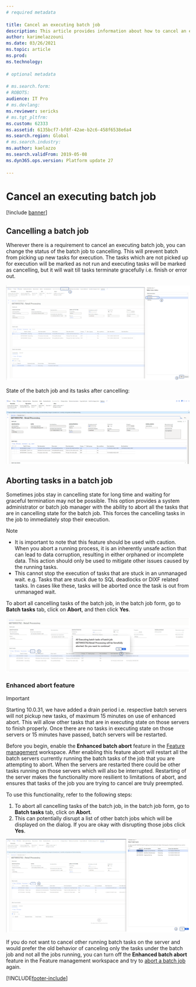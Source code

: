 ```yaml
---
# required metadata

title: Cancel an executing batch job
description: This article provides information about how to cancel an executing batch job.
author: karimelazzouni
ms.date: 03/26/2021
ms.topic: article
ms.prod: 
ms.technology: 

# optional metadata

# ms.search.form: 
# ROBOTS: 
audience: IT Pro
# ms.devlang: 
ms.reviewer: sericks
# ms.tgt_pltfrm: 
ms.custom: 62333
ms.assetid: 6135bcf7-bf8f-42ae-b2c6-458f6538e6a4
ms.search.region: Global
# ms.search.industry: 
ms.author: kaelazzo
ms.search.validFrom: 2019-05-08
ms.dyn365.ops.version: Platform update 27

---
```


# <a id="legacy-abort"></a>Cancel an executing batch job

[!include [banner](../includes/banner.md)]

## Cancelling a batch job

Wherever there is a requirement to cancel an executing batch job, you can change the status of the batch job to cancelling.
This will prevent batch from picking up new tasks for execution. The tasks which are not picked up for execution will be marked as not run and executing tasks will be marked as cancelling, but it will wait till tasks terminate gracefully i.e. finish or error out.  
<br/>
![Cancelling a batch job](./media/cancelling-a-batch-job.png)  
<br/>
State of the batch job and its tasks after cancelling:  
<br/>
![Cancelled batch job](./media/cancelled-batchjob.png)
<br/>

## Aborting tasks in a batch job

Sometimes jobs stay in cancelling state for long time and waiting for graceful termination may not be possible. This option provides a system administrator or batch job manager with the ability to abort all the tasks that are in cancelling state for the batch job. This forces the cancelling tasks in the job to immediately stop their execution.
>[!NOTE]
>
> * It is important to note that this feature should be used with caution. When you abort a running process, it is an inherently unsafe action that can lead to data corruption, resulting in either orphaned or incomplete data. This action should only be used to mitigate other issues caused by the running tasks.  
> * This cannot stop the execution of tasks that are stuck in an unmanaged wait. e.g. Tasks that are stuck due to SQL deadlocks or DIXF related tasks. In cases like these, tasks will be aborted once the task is out from unmanaged wait.  

To abort all cancelling tasks of the batch job, in the batch job form, go to **Batch tasks** tab, click on **Abort**, and then click **Yes**.

![Aborting a batch job](./media/aborting-a-batch-job.png)

### Enhanced abort feature

>[!IMPORTANT]  
>Starting 10.0.31, we have added a drain period i.e. respective batch servers will not pickup new tasks, of maximum 15 minutes on use of enhanced abort. This will allow other tasks that are in executing state on those servers to finish properly.
Once there are no tasks in executing state on those servers or 15 minutes have passed, batch servers will be restarted.

Before you begin, enable the **Enhanced batch abort** feature in the [Feature management](../../fin-ops/get-started/feature-management/feature-management-overview.md) workspace. After enabling this feature abort will restart all the batch servers currently running the batch tasks of the job that you are attempting to abort. When the servers are restarted there could be other tasks running on those servers which will also be interrupted. 
Restarting of the server makes the functionality more resilient to limitations of abort, and ensures that tasks of the job you are trying to cancel are truly preempted. 

To use this functionality, refer to the following steps:

1. To abort all cancelling tasks of the batch job, in the batch job form, go to **Batch tasks** tab, click on **Abort**.
2. This can potentially disrupt a list of other batch jobs which will be displayed on the dialog. If you are okay with disrupting those jobs click **Yes**.

![Confirm that you want to end the canceling tasks.](./media/enhanceabort-a-batchjob.png)

If you do not want to cancel other running batch tasks on the server and would prefer the old behavior of canceling only the tasks under the batch job and not all the jobs running, you can turn off the **Enhanced batch abort** feature in the Feature management workspace and try to [abort a batch job](#aborting-tasks-in-a-batch-job) again.

[!INCLUDE[footer-include](../../../includes/footer-banner.md)]
